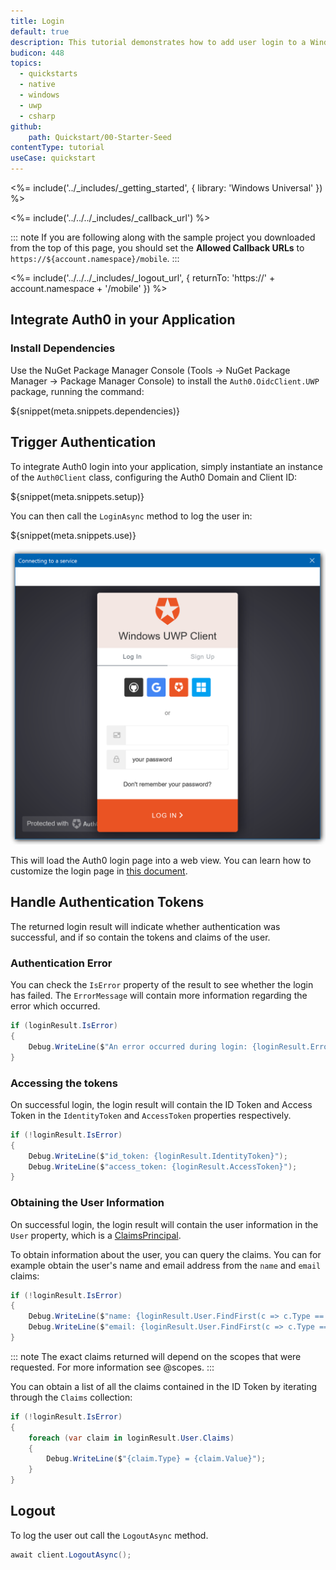 ```yaml
---
title: Login
default: true
description: This tutorial demonstrates how to add user login to a Windows Universal C# application using Auth0.
budicon: 448
topics:
  - quickstarts
  - native
  - windows
  - uwp
  - csharp
github:
    path: Quickstart/00-Starter-Seed
contentType: tutorial
useCase: quickstart
---
```


<!-- markdownlint-disable MD002 MD041 -->

<%= include('../_includes/_getting_started', { library: 'Windows Universal' }) %>

<%= include('../../../_includes/_callback_url') %>

::: note
If you are following along with the sample project you downloaded from the top of this page, you should set the **Allowed Callback URLs** to `https://${account.namespace}/mobile`.
:::

<%= include('../../../_includes/_logout_url', { returnTo: 'https://' + account.namespace + '/mobile' }) %>

## Integrate Auth0 in your Application

### Install Dependencies

Use the NuGet Package Manager Console (Tools -> NuGet Package Manager -> Package Manager Console) to install the `Auth0.OidcClient.UWP` package, running the command:

${snippet(meta.snippets.dependencies)}

## Trigger Authentication

To integrate Auth0 login into your application, simply instantiate an instance of the `Auth0Client` class, configuring the Auth0 Domain and Client ID:

${snippet(meta.snippets.setup)}

You can then call the `LoginAsync` method to log the user in:

${snippet(meta.snippets.use)}

![](/media/articles/native-platforms/windows-uwp-csharp/lock-widget-screenshot.png)

This will load the Auth0 login page into a web view. You can learn how to customize the login page in [this document](/universal-login#simple-customization).

## Handle Authentication Tokens

The returned login result will indicate whether authentication was successful, and if so contain the tokens and claims of the user.

### Authentication Error

You can check the `IsError` property of the result to see whether the login has failed. The `ErrorMessage` will contain more information regarding the error which occurred.

```csharp
if (loginResult.IsError)
{
    Debug.WriteLine($"An error occurred during login: {loginResult.Error}")
}
```

### Accessing the tokens

On successful login, the login result will contain the ID Token and Access Token in the `IdentityToken` and `AccessToken` properties respectively.

```csharp
if (!loginResult.IsError)
{
    Debug.WriteLine($"id_token: {loginResult.IdentityToken}");
    Debug.WriteLine($"access_token: {loginResult.AccessToken}");
}
```

### Obtaining the User Information

On successful login, the login result will contain the user information in the `User` property, which is a [ClaimsPrincipal](https://msdn.microsoft.com/en-us/library/system.security.claims.claimsprincipal(v=vs.110).aspx).

To obtain information about the user, you can query the claims. You can for example obtain the user's name and email address from the `name` and `email` claims:

```csharp
if (!loginResult.IsError)
{
    Debug.WriteLine($"name: {loginResult.User.FindFirst(c => c.Type == "name")?.Value}");
    Debug.WriteLine($"email: {loginResult.User.FindFirst(c => c.Type == "email")?.Value}");
}
```

::: note
The exact claims returned will depend on the scopes that were requested. For more information see @scopes.
:::

You can obtain a list of all the claims contained in the ID Token by iterating through the `Claims` collection:

```csharp
if (!loginResult.IsError)
{
    foreach (var claim in loginResult.User.Claims)
    {
        Debug.WriteLine($"{claim.Type} = {claim.Value}");
    }
}
```

## Logout

To log the user out call the `LogoutAsync` method.

```csharp
await client.LogoutAsync();
```
